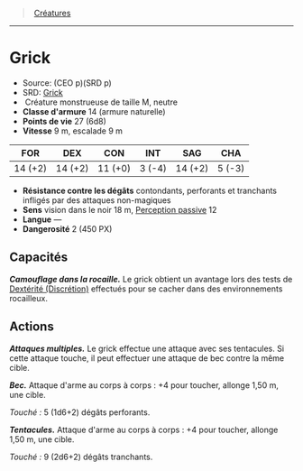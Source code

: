 ﻿---
!MonsterItem
Family: MonsterHD
Type: Créature monstrueuse
Size: M
Alignment: neutre
ArmorClass: 14 (armure naturelle)
HitPoints: 27 (6d8)
Speed: 9 m, escalade 9 m
Strength: 14 (+2)
Dexterity: 14 (+2)
Constitution: 11 (+0)
Intelligence: ' 3 (-4)'
Wisdom: 14 (+2)
Charisma: ' 5 (-3)'
DamageResistances: contondants, perforants et tranchants infligés par des attaques non-magiques
Senses: vision dans le noir 18 m, [Perception passive](hd_abilities_dexterity_perception_passive.md) 12
Languages: —
Challenge: 2 (450 PX)
Id: monsters_hd.md#grick
ParentLink: monsters_hd.md#créatures
Name: Grick
ParentName: Créatures
NameLevel: 1
AltName: '[Grick](srd_monsters_grick.md)'
Source: (CEO p)(SRD p)
Attributes:
  Name: Grick
  Markdown: >+
    # <!--Name-->Grick<!--/Name-->


    - Source: <!--Source-->(CEO p)(SRD p)<!--/Source-->

    - SRD: <!--AltName-->[Grick](srd_monsters_grick.md)<!--/AltName-->

    -  <!--Type-->Créature monstrueuse<!--/Type--> de taille <!--Size-->M<!--/Size-->, <!--Alignment-->neutre<!--/Alignment-->

    - **Classe d'armure** <!--ArmorClass-->14 (armure naturelle)<!--/ArmorClass-->

    - **Points de vie** <!--HitPoints-->27 (6d8)<!--/HitPoints-->

    - **Vitesse** <!--Speed-->9 m, escalade 9 m<!--/Speed-->


    |FOR|DEX|CON|INT|SAG|CHA|

    |---|---|---|---|---|---|

    |<!--Strength-->14 (+2)<!--/Strength-->|<!--Dexterity-->14 (+2)<!--/Dexterity-->|<!--Constitution-->11 (+0)<!--/Constitution-->|<!--Intelligence--> 3 (-4)<!--/Intelligence-->|<!--Wisdom-->14 (+2)<!--/Wisdom-->|<!--Charisma--> 5 (-3)<!--/Charisma-->|


    - **Résistance contre les dégâts** <!--DamageResistances-->contondants, perforants et tranchants infligés par des attaques non-magiques<!--/DamageResistances-->

    - **Sens** <!--Senses-->vision dans le noir 18 m, [Perception passive](hd_abilities_dexterity_perception_passive.md) 12<!--/Senses-->

    - **Langue** <!--Languages-->—<!--/Languages-->

    - **Dangerosité** <!--Challenge-->2 (450 PX)<!--/Challenge-->


    ## Capacités


    **_Camouflage dans la rocaille._** Le grick obtient un avantage lors des tests de [Dextérité (Discrétion)](hd_abilities_dexterity_discretion.md) effectués pour se cacher dans des environnements rocailleux.


    ## Actions


    **_Attaques multiples._** Le grick effectue une attaque avec ses tentacules. Si cette attaque touche, il peut effectuer une attaque de bec contre la même cible.


    **_Bec._** Attaque d'arme au corps à corps : +4 pour toucher, allonge 1,50 m, une cible.


    _Touché :_ 5 (1d6+2) dégâts perforants.


    **_Tentacules._** Attaque d'arme au corps à corps : +4 pour toucher, allonge 1,50 m, une cible.


    _Touché :_ 9 (2d6+2) dégâts tranchants.

  Source: (CEO p)(SRD p)
  AltName: '[Grick](srd_monsters_grick.md)'
  Type: Créature monstrueuse
  Size: M
  Alignment: neutre
  ArmorClass: 14 (armure naturelle)
  HitPoints: 27 (6d8)
  Speed: 9 m, escalade 9 m
  Strength: 14 (+2)
  Dexterity: 14 (+2)
  Constitution: 11 (+0)
  Intelligence: ' 3 (-4)'
  Wisdom: 14 (+2)
  Charisma: ' 5 (-3)'
  DamageResistances: contondants, perforants et tranchants infligés par des attaques non-magiques
  Senses: vision dans le noir 18 m, [Perception passive](hd_abilities_dexterity_perception_passive.md) 12
  Languages: —
  Challenge: 2 (450 PX)
AttributesDictionary: >+
  Name: Grick

  Markdown: >+

    # <!--Name-->Grick<!--/Name-->





    - Source: <!--Source-->(CEO p)(SRD p)<!--/Source-->



    - SRD: <!--AltName-->[Grick](srd_monsters_grick.md)<!--/AltName-->



    -  <!--Type-->Créature monstrueuse<!--/Type--> de taille <!--Size-->M<!--/Size-->, <!--Alignment-->neutre<!--/Alignment-->



    - **Classe d'armure** <!--ArmorClass-->14 (armure naturelle)<!--/ArmorClass-->



    - **Points de vie** <!--HitPoints-->27 (6d8)<!--/HitPoints-->



    - **Vitesse** <!--Speed-->9 m, escalade 9 m<!--/Speed-->





    |FOR|DEX|CON|INT|SAG|CHA|



    |---|---|---|---|---|---|



    |<!--Strength-->14 (+2)<!--/Strength-->|<!--Dexterity-->14 (+2)<!--/Dexterity-->|<!--Constitution-->11 (+0)<!--/Constitution-->|<!--Intelligence--> 3 (-4)<!--/Intelligence-->|<!--Wisdom-->14 (+2)<!--/Wisdom-->|<!--Charisma--> 5 (-3)<!--/Charisma-->|





    - **Résistance contre les dégâts** <!--DamageResistances-->contondants, perforants et tranchants infligés par des attaques non-magiques<!--/DamageResistances-->



    - **Sens** <!--Senses-->vision dans le noir 18 m, [Perception passive](hd_abilities_dexterity_perception_passive.md) 12<!--/Senses-->



    - **Langue** <!--Languages-->—<!--/Languages-->



    - **Dangerosité** <!--Challenge-->2 (450 PX)<!--/Challenge-->





    ## Capacités





    **_Camouflage dans la rocaille._** Le grick obtient un avantage lors des tests de [Dextérité (Discrétion)](hd_abilities_dexterity_discretion.md) effectués pour se cacher dans des environnements rocailleux.





    ## Actions





    **_Attaques multiples._** Le grick effectue une attaque avec ses tentacules. Si cette attaque touche, il peut effectuer une attaque de bec contre la même cible.





    **_Bec._** Attaque d'arme au corps à corps : +4 pour toucher, allonge 1,50 m, une cible.





    _Touché :_ 5 (1d6+2) dégâts perforants.





    **_Tentacules._** Attaque d'arme au corps à corps : +4 pour toucher, allonge 1,50 m, une cible.





    _Touché :_ 9 (2d6+2) dégâts tranchants.



  Source: (CEO p)(SRD p)

  AltName: '[Grick](srd_monsters_grick.md)'

  Type: Créature monstrueuse

  Size: M

  Alignment: neutre

  ArmorClass: 14 (armure naturelle)

  HitPoints: 27 (6d8)

  Speed: 9 m, escalade 9 m

  Strength: 14 (+2)

  Dexterity: 14 (+2)

  Constitution: 11 (+0)

  Intelligence: ' 3 (-4)'

  Wisdom: 14 (+2)

  Charisma: ' 5 (-3)'

  DamageResistances: contondants, perforants et tranchants infligés par des attaques non-magiques

  Senses: vision dans le noir 18 m, [Perception passive](hd_abilities_dexterity_perception_passive.md) 12

  Languages: —

  Challenge: 2 (450 PX)

---
> [Créatures](hd_monsters.md)

---

# Grick

- Source: (CEO p)(SRD p)
- SRD: [Grick](srd_monsters_grick.md)
-  Créature monstrueuse de taille M, neutre
- **Classe d'armure** 14 (armure naturelle)
- **Points de vie** 27 (6d8)
- **Vitesse** 9 m, escalade 9 m

|FOR|DEX|CON|INT|SAG|CHA|
|---|---|---|---|---|---|
|14 (+2)|14 (+2)|11 (+0)| 3 (-4)|14 (+2)| 5 (-3)|

- **Résistance contre les dégâts** contondants, perforants et tranchants infligés par des attaques non-magiques
- **Sens** vision dans le noir 18 m, [Perception passive](hd_abilities_dexterity_perception_passive.md) 12
- **Langue** —
- **Dangerosité** 2 (450 PX)

## Capacités

**_Camouflage dans la rocaille._** Le grick obtient un avantage lors des tests de [Dextérité (Discrétion)](hd_abilities_dexterity_discretion.md) effectués pour se cacher dans des environnements rocailleux.

## Actions

**_Attaques multiples._** Le grick effectue une attaque avec ses tentacules. Si cette attaque touche, il peut effectuer une attaque de bec contre la même cible.

**_Bec._** Attaque d'arme au corps à corps : +4 pour toucher, allonge 1,50 m, une cible.

_Touché :_ 5 (1d6+2) dégâts perforants.

**_Tentacules._** Attaque d'arme au corps à corps : +4 pour toucher, allonge 1,50 m, une cible.

_Touché :_ 9 (2d6+2) dégâts tranchants.

